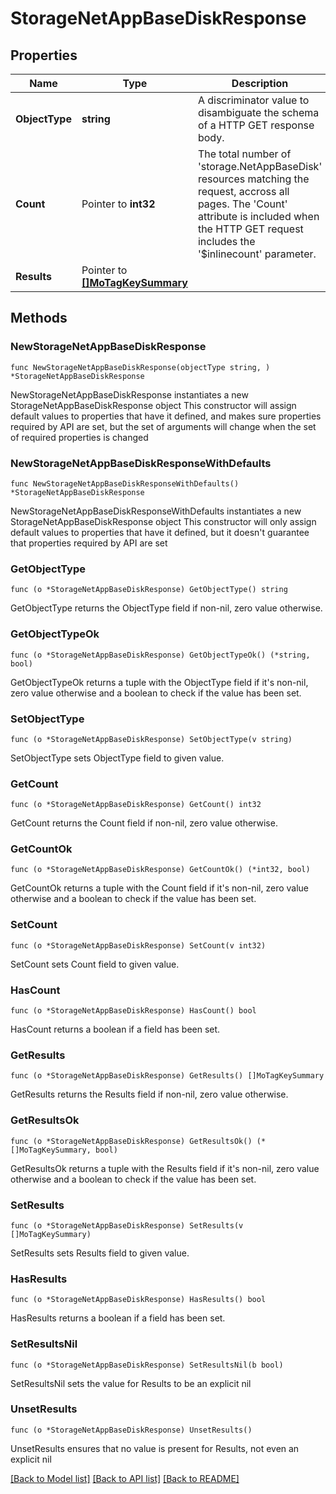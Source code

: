# StorageNetAppBaseDiskResponse

## Properties

Name | Type | Description | Notes
------------ | ------------- | ------------- | -------------
**ObjectType** | **string** | A discriminator value to disambiguate the schema of a HTTP GET response body. | 
**Count** | Pointer to **int32** | The total number of &#39;storage.NetAppBaseDisk&#39; resources matching the request, accross all pages. The &#39;Count&#39; attribute is included when the HTTP GET request includes the &#39;$inlinecount&#39; parameter. | [optional] 
**Results** | Pointer to [**[]MoTagKeySummary**](MoTagKeySummary.md) |  | [optional] 

## Methods

### NewStorageNetAppBaseDiskResponse

`func NewStorageNetAppBaseDiskResponse(objectType string, ) *StorageNetAppBaseDiskResponse`

NewStorageNetAppBaseDiskResponse instantiates a new StorageNetAppBaseDiskResponse object
This constructor will assign default values to properties that have it defined,
and makes sure properties required by API are set, but the set of arguments
will change when the set of required properties is changed

### NewStorageNetAppBaseDiskResponseWithDefaults

`func NewStorageNetAppBaseDiskResponseWithDefaults() *StorageNetAppBaseDiskResponse`

NewStorageNetAppBaseDiskResponseWithDefaults instantiates a new StorageNetAppBaseDiskResponse object
This constructor will only assign default values to properties that have it defined,
but it doesn't guarantee that properties required by API are set

### GetObjectType

`func (o *StorageNetAppBaseDiskResponse) GetObjectType() string`

GetObjectType returns the ObjectType field if non-nil, zero value otherwise.

### GetObjectTypeOk

`func (o *StorageNetAppBaseDiskResponse) GetObjectTypeOk() (*string, bool)`

GetObjectTypeOk returns a tuple with the ObjectType field if it's non-nil, zero value otherwise
and a boolean to check if the value has been set.

### SetObjectType

`func (o *StorageNetAppBaseDiskResponse) SetObjectType(v string)`

SetObjectType sets ObjectType field to given value.


### GetCount

`func (o *StorageNetAppBaseDiskResponse) GetCount() int32`

GetCount returns the Count field if non-nil, zero value otherwise.

### GetCountOk

`func (o *StorageNetAppBaseDiskResponse) GetCountOk() (*int32, bool)`

GetCountOk returns a tuple with the Count field if it's non-nil, zero value otherwise
and a boolean to check if the value has been set.

### SetCount

`func (o *StorageNetAppBaseDiskResponse) SetCount(v int32)`

SetCount sets Count field to given value.

### HasCount

`func (o *StorageNetAppBaseDiskResponse) HasCount() bool`

HasCount returns a boolean if a field has been set.

### GetResults

`func (o *StorageNetAppBaseDiskResponse) GetResults() []MoTagKeySummary`

GetResults returns the Results field if non-nil, zero value otherwise.

### GetResultsOk

`func (o *StorageNetAppBaseDiskResponse) GetResultsOk() (*[]MoTagKeySummary, bool)`

GetResultsOk returns a tuple with the Results field if it's non-nil, zero value otherwise
and a boolean to check if the value has been set.

### SetResults

`func (o *StorageNetAppBaseDiskResponse) SetResults(v []MoTagKeySummary)`

SetResults sets Results field to given value.

### HasResults

`func (o *StorageNetAppBaseDiskResponse) HasResults() bool`

HasResults returns a boolean if a field has been set.

### SetResultsNil

`func (o *StorageNetAppBaseDiskResponse) SetResultsNil(b bool)`

 SetResultsNil sets the value for Results to be an explicit nil

### UnsetResults
`func (o *StorageNetAppBaseDiskResponse) UnsetResults()`

UnsetResults ensures that no value is present for Results, not even an explicit nil

[[Back to Model list]](../README.md#documentation-for-models) [[Back to API list]](../README.md#documentation-for-api-endpoints) [[Back to README]](../README.md)


